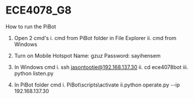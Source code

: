 # ECE4078_G8

How to run the PiBot
1. Open 2 cmd's
 i. cmd from PiBot folder in File Explorer
 ii. cmd from Windows

2. Turn on Mobile Hotspot
   Name: gzuz
   Password: sayihensem

3. In Windows cmd
   i. ssh jasontootie@192.168.137.30
   ii. cd ece4078bot
   iii. python listen.py

4. In PiBot folder cmd
   i. PiBot\scripts\activate
   ii.python operate.py --ip 192.168.137.30


